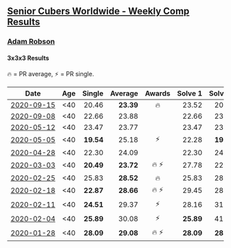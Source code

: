 <style>table {white-space: nowrap;}</style>

## [Senior Cubers Worldwide - Weekly Comp Results](/scw-comp/results/)
### [Adam Robson](README.md)
#### 3x3x3 Results

<span style="white-space: nowrap;">🔥 = PR average</span>, <span style="white-space: nowrap;">⚡ = PR single</span>.

| Date | Age | Single | Average | Awards | Solve 1 | Solve 2 | Solve 3 | Solve 4 | Solve 5 | Video |
| :--: | :--: | --: | --: | :--: | --: | --: | --: | --: | --: | :-- |
| [2020-09-15](../../results/2020-09-15/333.md) | <40 | 20.46 | **23.39** | 🔥 | 23.52 | 20.46 | 22.52 | 24.12 | 28.89 | [Desktop](https://www.facebook.com/100005428097972/videos/1470026696521586) / [Mobile](https://m.facebook.com/100005428097972/videos/1470026696521586) |
| [2020-09-08](../../results/2020-09-08/333.md) | <40 | 22.66 | 23.88 |  | 22.66 | 23.43 | 22.83 | 25.54 | 25.38 | [Desktop](https://www.facebook.com/100005428097972/videos/1460388344152088) / [Mobile](https://m.facebook.com/100005428097972/videos/1460388344152088) |
| [2020-05-12](../../results/2020-05-12/333.md) | <40 | 23.47 | 23.77 |  | 23.47 | 23.83 | 23.94 | 23.54 | 27.65 | [Desktop](https://www.facebook.com/events/546188069600739/permalink/547855982767281) / [Mobile](https://m.facebook.com/events/546188069600739?view=permalink&id=547855982767281) |
| [2020-05-05](../../results/2020-05-05/333.md) | <40 | **19.54** | 25.18 | ⚡ | 22.28 | **19.54** | 28.77 | 29.30 | 24.48 | [Desktop](https://www.facebook.com/events/3313106775587396/permalink/3318006955097378) / [Mobile](https://m.facebook.com/events/3313106775587396?view=permalink&id=3318006955097378) |
| [2020-04-28](../../results/2020-04-28/333.md) | <40 | 22.30 | 24.09 |  | 22.30 | 24.32 | 25.29 | 35.30 | 22.65 | [Desktop](https://www.facebook.com/events/535188653858103/permalink/536943720349263) / [Mobile](https://m.facebook.com/events/535188653858103?view=permalink&id=536943720349263) |
| [2020-03-03](../../results/2020-03-03/333.md) | <40 | **20.49** | **23.72** | 🔥 ⚡ | 27.78 | 22.56 | 27.17 | 21.42 | **20.49** | [Desktop](https://www.facebook.com/events/241721610185997/permalink/244428349915323) / [Mobile](https://m.facebook.com/events/241721610185997?view=permalink&id=244428349915323) |
| [2020-02-25](../../results/2020-02-25/333.md) | <40 | 25.83 | **28.52** | 🔥 | 25.83 | 28.38 | 29.49 | 27.69 | DNF | [Desktop](https://www.facebook.com/events/196320811461109/permalink/198125244613999) / [Mobile](https://m.facebook.com/events/196320811461109?view=permalink&id=198125244613999) |
| [2020-02-18](../../results/2020-02-18/333.md) | <40 | **22.87** | **28.66** | 🔥 ⚡ | 29.45 | 28.55 | 30.21 | **22.87** | 27.97 | [Desktop](https://www.facebook.com/events/2558750947697073/permalink/2562510477321120) / [Mobile](https://m.facebook.com/events/2558750947697073?view=permalink&id=2562510477321120) |
| [2020-02-11](../../results/2020-02-11/333.md) | <40 | **24.51** | 29.37 | ⚡ | 28.16 | 31.97 | 32.39 | 27.99 | **24.51** | [Desktop](https://www.facebook.com/events/616423959107229/permalink/617588112324147) / [Mobile](https://m.facebook.com/events/616423959107229?view=permalink&id=617588112324147) |
| [2020-02-04](../../results/2020-02-04/333.md) | <40 | **25.89** | 30.08 | ⚡ | **25.89** | 41.29 | 29.30 | 29.96 | 30.97 | [Desktop](https://www.facebook.com/groups/1604105099735401/permalink/2138737352938837) / [Mobile](https://m.facebook.com/groups/1604105099735401?view=permalink&id=2138737352938837) |
| [2020-01-28](../../results/2020-01-28/333.md) | <40 | **28.09** | **29.08** | 🔥 ⚡ | **28.09** | **28.09** | 31.06 | - | - | [Desktop](https://www.facebook.com/100005428097972/videos/1273943639463227) / [Mobile](https://m.facebook.com/100005428097972/videos/1273943639463227) |


<!-- Global site tag (gtag.js) - Google Analytics -->
<script async src="https://www.googletagmanager.com/gtag/js?id=UA-86348435-3"></script>
<script>window.dataLayer = window.dataLayer || []; function gtag() {dataLayer.push(arguments);} gtag('js', new Date()); gtag('config', 'UA-86348435-3');</script>
